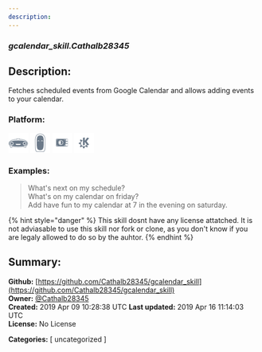 ```yaml
---
description: 
---
```


### _gcalendar_skill.Cathalb28345_  
## Description:  
Fetches scheduled events from Google Calendar and allows adding events to your calendar.  
  
  
### Platform:  
 ![Mark I](../.gitbook/assets/mark-1-icon.png)  ![Mark II](../.gitbook/assets/mark-2-icon.png)  ![Picroft](../.gitbook/assets/picroft-icon.png)  ![plasmoid](../.gitbook/assets/kde.png)   
### Examples:  
> What's next on my schedule?  
> What's on my calendar on friday?  
> Add have fun to my calendar at 7 in the evening on saturday.  
  
{% hint style="danger" %}
This skill dosnt have any license attatched. It is not adviasable to use this skill nor fork or clone, as you don't know if you are legaly allowed to do so by the auhtor.
{% endhint %}
  
## Summary:  
**Github:** [https://github.com/Cathalb28345/gcalendar_skill](https://github.com/Cathalb28345/gcalendar_skill)  
**Owner:** [@Cathalb28345](https://github.com/Cathalb28345)  
**Created:** 2019 Apr 09 10:28:38 UTC  **Last updated:** 2019 Apr 16 11:14:03 UTC  
**License:** No License  
  
**Categories:** [ uncategorized ]   
